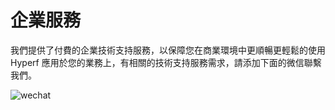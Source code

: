 # 企業服務

我們提供了付費的企業技術支持服務，以保障您在商業環境中更順暢更輕鬆的使用 Hyperf 應用於您的業務上，有相關的技術支持服務需求，請添加下面的微信聯繫我們。

![wechat](imgs/wechat.jpg ':size=375')
